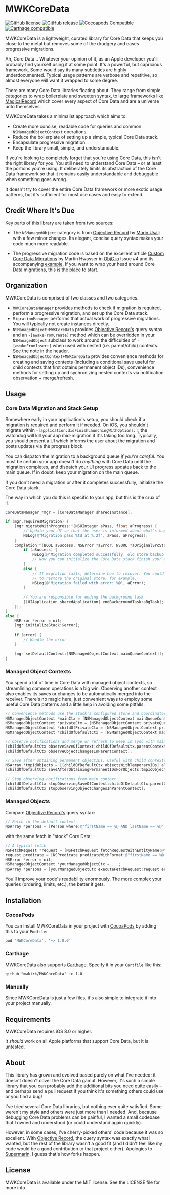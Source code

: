 # MWKCoreData
[![GitHub license](https://img.shields.io/badge/license-MIT-lightgrey.svg)](https://github.com/mwkirk/MWKCoreData/blob/master/LICENSE)
[![GitHub release](https://img.shields.io/github/release/mwkirk/mwkcoredata.svg)](https://github.com/mwkirk/MWKCoreData/releases)
[![Cocoapods Compatible](https://img.shields.io/cocoapods/v/MWKCoreData.svg)](https://cocoapods.org/pods/MWKCoreData)
[![Carthage compatible](https://img.shields.io/badge/Carthage-compatible-4BC51D.svg?style=flat)](https://github.com/Carthage/Carthage)


MWKCoreData is a lightweight, curated library for Core Data that keeps you close to the metal but removes some of the drudgery and eases progressive migrations.

Ah, Core Data... Whatever your opinion of it, as an Apple developer you'll probably find yourself using it at some point. It's a powerful, but capricious framework. Some would say its many subtleties are highly underdocumented. Typical usage patterns are verbose and repetitive, so almost everyone will want it wrapped to some degree.

There are many Core Data libraries floating about. They range from simple categories to wrap boilerplate and sweeten syntax, to large frameworks like [MagicalRecord](https://github.com/magicalpanda/MagicalRecord) which cover every aspect of Core Data and are a universe unto themselves. 

MWKCoreData takes a minimalist approach which aims to:
* Create more concise, readable code for queries and common `NSManagedObjectContext` operations.
* Reduce the boilerplate of setting up a simple, typical Core Data stack.
* Encapsulate progressive migration.
* Keep the library small, simple, and understandable.

If you're looking to completely forget that you're using Core Data, this isn't the right library for you. You still need to understand Core Data – or at least the portions you're using. It deliberately limits its abstraction of the Core Data framework so that it remains easily understandable and debuggable when something goes wrong. 

It doesn't try to cover the entire Core Data framework or more exotic usage patterns, but it's sufficient for most use cases and easy to extend.

## Credit Where It's Due

Key parts of this library are taken from two sources:

* The `NSManagedObject` category is from [Objective Record](https://github.com/supermarin/ObjectiveRecord) by [Marin Usalj](http://supermar.in/) with a few minor changes. Its elegant, concise query syntax makes your code much more readable. 

* The progressive migration code is based on the excellent article [Custom Core Data Migrations](https://www.objc.io/issues/4-core-data/core-data-migration/) by Martin Hwasser in [ObjC.io](https://www.objc.io) Issue #4 and its accompanying [example](https://github.com/objcio/issue-4-core-data-migration). If you want to wrap your head around Core Data migrations, this is the place to start.
 
## Organization

MWKCoreData is comprised of two classes and two categories.

* `MWKCoreDataManager` provides methods to check if migration is required, perform a progressive migration, and set up the Core Data stack.
* `MigrationManager` performs that actual work of progressive migrations. You will typically not create instances directly.
* `NSManagedObject+MWKCoreData` provides [Objective Record's](https://github.com/supermarin/ObjectiveRecord) query syntax and an `-[awakeFromCreate]` method which can be overridden in your `NSManagedObject` subclass to work around the difficulties of `-[awakeFromInsert]` when used with nested (i.e. parent/child) contexts. See the note in the header.
* `NSManagedObjectContext+MWKCoreData` provides convenience methods for creating and saving contexts (including a conditional save useful for child contexts that first obtains permanent object IDs), convenience methods for setting up and sychronizing nested contexts via notification observation + merge/refresh. 

## Usage

### Core Data Migration and Stack Setup

Somewhere early in your application's setup, you should check if a migration is required and perform it if needed. On iOS, you shouldn't migrate within `-[application:didFinishLaunchingWithOptions:]`; the watchdog will kill your app mid-migration if it's taking too long. Typically, you should present a UI which informs the user about the migration and posts updates via the progress block. 

You can dispatch the migration to a background queue _if you're careful_. You must be certain your app doesn't do _anything_ with Core Data until the migration completes, and dispatch your UI progress updates back to the main queue. If in doubt, keep your migration on the main queue.

If you don't need a migration or after it completes successfully, initialize the Core Data stack.

The way in which you do this is specific to your app, but this is the crux of it.

```objective-c
CoreDataManager *mgr = [CoreDataManager sharedInstance];

if (mgr.requiresMigration) {
    [mgr migrateWithProgress:^(NSUInteger aPass, float aProgress) {
        // Update your UI so that the user is informed about what's happening
        NSLog(@"Migration pass %td at %.2f", aPass, aProgress);
    } 
    completion:^(BOOL aSuccess, NSError *aError, NSURL *aOriginalSrcStoreBackupURL, UIBackgroundTaskIdentifier aBgTask) {
        if (aSuccess) {
            NSLog(@"Migration completed successfully, old store backup at %@", aOriginalSrcStoreBackupURL.path);
            // Now you can initialize the Core Data stack finish your app setup
        }
        else {
            // If migration fails, determine how to recover. You could choose
            // to restore the original store, for example.
            NSLog(@"Migration failed with error: %@", aError);
        }
        
        // You are responsible for ending the background task
        [[UIApplication sharedApplication] endBackgroundTask:aBgTask];
    }];
}
else {
    NSError *error = nil;
    [mgr initializeStack:&error];
    
    if (error) {
        // Handle the error
    }
    
    [mgr setDefaultContext:[NSManagedObjectContext mainQueueContext]];
}
```

### Managed Object Contexts
You spend a lot of time in Core Data with managed object contexts, so streamlining common operations is a big win. Observing another context also enables its saves or changes to be automatically merged into the receiver. There's no magic here; just convenient ways to employ some useful Core Data patterns and a little help in avoiding some pitfalls.

```objective-c
// Convenience methods use the stack's configured store and coordinator
NSManagedObjectContext *mainCtx = [NSManagedObjectContext mainQueueContext];
NSManagedObjectContext *privateCtx = [NSManagedObjectContext privateQueueContext];
NSManagedObjectContext *childOfPrivateCtx = [NSManagedObjectContext privateQueueContextWithParent:privateCtx];
NSManagedObjectContext *childOfDefaultCtx = [NSManagedObjectContext mainQueueContextWithParent:[NSManagedObjectContext defaultContext]];

// Observe notifications and merge or refresh to keep in sync with main context
[childOfDefaultCtx observeSaveOfContext:childOfDefaultCtx.parentContext];
[childOfDefaultCtx observeObjectChangesInParentContext];

// Save after obtaining permanent objectIDs. Useful with child contexts.
NSArray *tmpIdObjects = [[childOfDefaultCtx objectsWithTemporaryIDs] allObjects];
[childOfDefaultCtx saveAfterObtainingPermanentIDsForObjects:tmpIdObjects];

// Stop observing notifications from main context
[childOfDefaultCtx stopObservingSaveOfContext:childOfDefaultCtx.parentContext];
[childOfDefaultCtx stopObservingObjectChangesInParentContext];
```

### Managed Objects

Compare [Objective Record's](https://github.com/supermarin/ObjectiveRecord) query syntax:
```objective-c
// Fetch in the default context
NSArray *persons = [Person where:@"firstName == %@ AND lastName == %@", firstName, lastName];
```

with the same fetch in "stock" Core Data:
```objective-c
// A typical fetch 
NSFetchRequest *request = [NSFetchRequest fetchRequestWithEntityName:@"Person"];
request.predicate = [NSPredicate predicateWithFormat:@"firstName == %@ AND lastName == %@", firstName, lastName];
NSError *error = nil;
NSManagedObjectContext *yourManagedObjectCtx = ...;
NSArray *persons = [yourManagedObjectCtx executeFetchRequest:request error:&error];
```
You'll improve your code's readability enormously. The more complex your queries (ordering, limits, etc.), the better it gets.

## Installation
### CocoaPods
You can install MWKCoreData in your project with [CocoaPods](https://github.com/cocoapods/cocoapods) by adding this to your `Podfile`:

```Ruby
pod 'MWKCoreData', '~> 1.0.0'
```

### Carthage
MWKCoreData also supports [Carthage](https://github.com/Carthage/Carthage). Specify it in your `Cartfile` like this:

```
github "mwkirk/MWKCoreData" ~> 1.0
```

### Manually
Since MWKCoreData is just a few files, it's also simple to integrate it into your project manually.

## Requirements

MWKCoreData requires iOS 8.0 or higher. 

It _should_ work on all Apple platforms that support Core Data, but it is untested.

## About

This library has grown and evolved based purely on what I've needed; it doesn't doesn't cover the Core Data gamut. However, it's such a simple library that you can probably add the additional bits you need quite easily – and perhaps send a pull request if you think it's something others could use or you find a bug!

I've tried several Core Data libraries, but nothing ever quite satisfied. Some weren't my style and others were just more than I needed. And, because debugging Core Data problems can be painful, I wanted a small codebase that I owned and understood (or could understand again quickly).

However, in some cases, I've cherry-picked others' code because it was so excellent. With [Objective Record](https://github.com/supermarin/ObjectiveRecord), the query syntax was exactly what I wanted, but the rest of the library wasn't a good fit (and I didn't feel like my code would be a good contribution to that project either). Apologies to [Supermarin](http://supermar.in/). I guess that's how forks happen.

## License

MWKCoreData is available under the MIT license. See the LICENSE file for more info.




